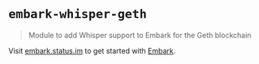 # `embark-whisper-geth`

> Module to add Whisper support to Embark for the Geth blockchain

Visit [embark.status.im](https://embark.status.im/) to get started with
[Embark](https://github.com/embark-framework/embark).
